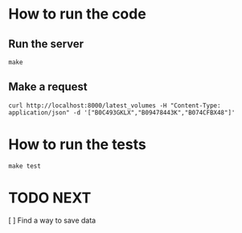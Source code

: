 # How to run the code

## Run the server

```
make
```

## Make a request

```
curl http://localhost:8000/latest_volumes -H "Content-Type: application/json" -d '["B0C493GKLX","B09478443K","B074CFBX48"]'
```

# How to run the tests

```
make test
```

# TODO NEXT

[ ] Find a way to save data